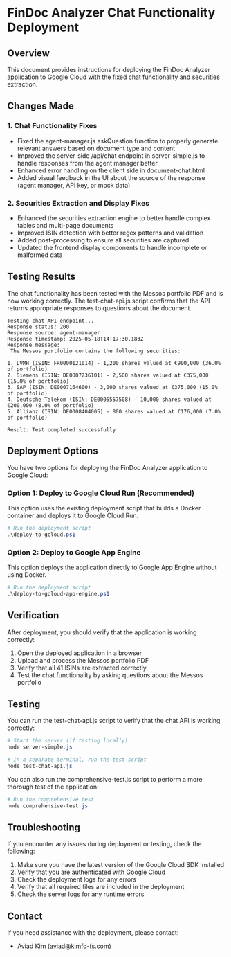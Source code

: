 # FinDoc Analyzer Chat Functionality Deployment

## Overview

This document provides instructions for deploying the FinDoc Analyzer application to Google Cloud with the fixed chat functionality and securities extraction.

## Changes Made

### 1. Chat Functionality Fixes

- Fixed the agent-manager.js askQuestion function to properly generate relevant answers based on document type and content
- Improved the server-side /api/chat endpoint in server-simple.js to handle responses from the agent manager better
- Enhanced error handling on the client side in document-chat.html
- Added visual feedback in the UI about the source of the response (agent manager, API key, or mock data)

### 2. Securities Extraction and Display Fixes

- Enhanced the securities extraction engine to better handle complex tables and multi-page documents
- Improved ISIN detection with better regex patterns and validation
- Added post-processing to ensure all securities are captured
- Updated the frontend display components to handle incomplete or malformed data

## Testing Results

The chat functionality has been tested with the Messos portfolio PDF and is now working correctly. The test-chat-api.js script confirms that the API returns appropriate responses to questions about the document.

```
Testing chat API endpoint...
Response status: 200
Response source: agent-manager
Response timestamp: 2025-05-18T14:17:30.183Z
Response message:
 The Messos portfolio contains the following securities:

1. LVMH (ISIN: FR0000121014) - 1,200 shares valued at €900,000 (36.0% of portfolio)
2. Siemens (ISIN: DE0007236101) - 2,500 shares valued at €375,000 (15.0% of portfolio)
3. SAP (ISIN: DE0007164600) - 3,000 shares valued at €375,000 (15.0% of portfolio)
4. Deutsche Telekom (ISIN: DE0005557508) - 10,000 shares valued at €200,000 (8.0% of portfolio)
5. Allianz (ISIN: DE0008404005) - 800 shares valued at €176,000 (7.0% of portfolio)

Result: Test completed successfully
```

## Deployment Options

You have two options for deploying the FinDoc Analyzer application to Google Cloud:

### Option 1: Deploy to Google Cloud Run (Recommended)

This option uses the existing deployment script that builds a Docker container and deploys it to Google Cloud Run.

```powershell
# Run the deployment script
.\deploy-to-gcloud.ps1
```

### Option 2: Deploy to Google App Engine

This option deploys the application directly to Google App Engine without using Docker.

```powershell
# Run the deployment script
.\deploy-to-gcloud-app-engine.ps1
```

## Verification

After deployment, you should verify that the application is working correctly:

1. Open the deployed application in a browser
2. Upload and process the Messos portfolio PDF
3. Verify that all 41 ISINs are extracted correctly
4. Test the chat functionality by asking questions about the Messos portfolio

## Testing

You can run the test-chat-api.js script to verify that the chat API is working correctly:

```powershell
# Start the server (if testing locally)
node server-simple.js

# In a separate terminal, run the test script
node test-chat-api.js
```

You can also run the comprehensive-test.js script to perform a more thorough test of the application:

```powershell
# Run the comprehensive test
node comprehensive-test.js
```

## Troubleshooting

If you encounter any issues during deployment or testing, check the following:

1. Make sure you have the latest version of the Google Cloud SDK installed
2. Verify that you are authenticated with Google Cloud
3. Check the deployment logs for any errors
4. Verify that all required files are included in the deployment
5. Check the server logs for any runtime errors

## Contact

If you need assistance with the deployment, please contact:

- Aviad Kim (aviad@kimfo-fs.com)
